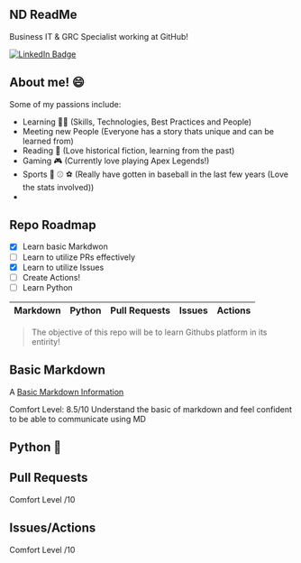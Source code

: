 ## ND ReadMe
Business IT & GRC Specialist working at GitHub!
<div id="badges">
  <a href="https://www.linkedin.com/in/neil-dewakar-785233113/">
    <img src="https://img.shields.io/badge/LinkedIn-blue?style=for-the-badge&logo=linkedin&logoColor=red" alt="LinkedIn Badge"/>
  </a>
</div>

## About me! 😄
Some of my passions include:
- Learning 🧑‍💻 (Skills, Technologies, Best Practices and People)
- Meeting new People (Everyone has a story thats unique and can be learned from)
- Reading 📖 (Love historical fiction, learning from the past) 
- Gaming 🎮 (Currently love playing Apex Legends!)
- Sports 🏈 ⚾ ⚽ (Really have gotten in baseball in the last few years (Love the stats involved))
- 

## Repo Roadmap

- [x] Learn basic Markdwon
- [ ] Learn to utilize PRs effectively
- [x] Learn to utilize Issues
- [ ] Create Actions!
- [ ] Learn Python

| Markdown | Python | Pull Requests | Issues | Actions |
|----------|--------|---------------|--------|---------|

> The objective of this repo will be to learn Githubs platform in its entirity! 

## Basic Markdown

A [Basic Markdown Information](https://en.wikipedia.org/wiki/Markdown)

Comfort Level: 8.5/10
Understand the basic of markdown and feel confident to be able to communicate using MD 

## Python 🐍

## Pull Requests 
Comfort Level /10

## Issues/Actions
Comfort Level /10
